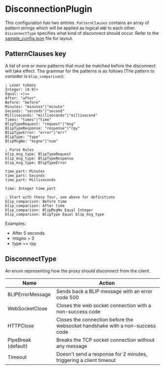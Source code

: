 # DisconnectionPlugin

This configuration has two entries.  `PatternClauses` contains an array of pattern strings which will be applied as logical `AND` to each other.  `DisconnectType` specifies what kind of disconnect should occur.  Refer to the [sample_config.json](sample_config.json) file for layout.

## PatternClauses key

A list of one or more patterns that must be matched before the disconnect will take effect.  The grammar for the patterns is as follows (The pattern to consider is `blip_comparison`):

```
; Lexer tokens
Integer: [0-9]+
Equal: =|==
After: "after"
Before: "before"
Minutes: "minutes"|"minute"
Seconds: "seconds"|"second"
Milliseconds: "milliseconds"|"millisecond"
Times: "times"|"time"
BlipTypeRequest: "request"|"msg"
BlipTypeResponse: "response"|"rpy"
BlipTypeError: "error"|"err"
BlipType: "type"
BlipMsgNo: "msgno"|"num"

; Parse Rules
blip_msg_type: BlipTypeRequest
blip_msg_type: BlipTypeResponse
blip_msg_type: BlipTypeError

time_part: Minutes
time_part: Seconds
time_part: Milliseconds

time: Integer time_part

; Start with these four, see above for definitions
blip_comparison: Before time
blip_comparison: After time
blip_comparison: BlipMsgNo Equal Integer
blip_comparison: BlipType Equal blip_msg_type
```

Examples:
- After 5 seconds
- msgno = 3
- type == rpy

## DisconnectType

An enum representing how the proxy should disconnect from the client.  

| Name                | Action |
| ------------------- | ------ |
| BLIPErrorMessage    | Sends back a BLIP message with an error code 500 |
| WebSocketClose      | Closes the web socket connection with a non-success code |
| HTTPClose			  | Closes the connection before the websocket handshake with a non-success code |
| PipeBreak (default) | Breaks the TCP socket connection without any message |
| Timeout             | Doesn't send a response for 2 minutes, triggering a client timeout |
